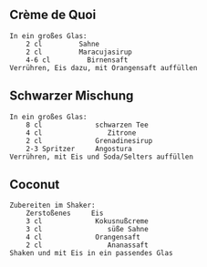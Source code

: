 ## Crème de Quoi

    In ein großes Glas:
        2 cl         Sahne
        2 cl         Maracujasirup
        4-6 cl         Birnensaft
    Verrühren, Eis dazu, mit Orangensaft auffüllen

## Schwarzer Mischung

    In ein großes Glas:
        8 cl             schwarzen Tee
        4 cl                Zitrone
        2 cl             Grenadinesirup
        2-3 Spritzer     Angostura
    Verrühren, mit Eis und Soda/Selters auffüllen

## Coconut

    Zubereiten im Shaker:
        Zerstoßenes     Eis
        3 cl             Kokusnußcreme
        3 cl                süße Sahne
        4 cl             Orangensaft
        2 cl                Ananassaft
    Shaken und mit Eis in ein passendes Glas